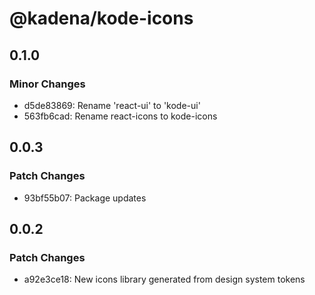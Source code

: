# @kadena/kode-icons

## 0.1.0

### Minor Changes

- d5de83869: Rename 'react-ui' to 'kode-ui'
- 563fb6cad: Rename react-icons to kode-icons

## 0.0.3

### Patch Changes

- 93bf55b07: Package updates

## 0.0.2

### Patch Changes

- a92e3ce18: New icons library generated from design system tokens
